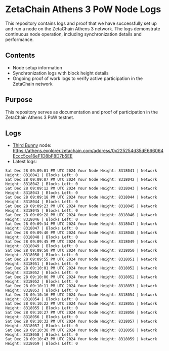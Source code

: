 # ZetaChain Athens 3 PoW Node Logs
This repository contains logs and proof that we have successfully set up and run a node on the ZetaChain Athens 3 network. The logs demonstrate continuous node operation, including synchronization details and performance.

## Contents
- Node setup information
- Synchronization logs with block height details
- Ongoing proof of work logs to verify active participation in the ZetaChain network

## Purpose
This repository serves as documentation and proof of participation in the ZetaChain Athens 3 PoW testnet.

## Logs

- [Third Bunny](https://thirdbunny.xyz/) node: https://athens.explorer.zetachain.com/address/0x225254d35dE666064Eccc5ce16eF1D8bF8D7b5EE
- Latest logs:
```
Sat Dec 28 09:09:01 PM UTC 2024 Your Node Height: 8318041 | Network Height: 8318041 | Blocks Left: 0
Sat Dec 28 09:09:07 PM UTC 2024 Your Node Height: 8318042 | Network Height: 8318042 | Blocks Left: 0
Sat Dec 28 09:09:12 PM UTC 2024 Your Node Height: 8318043 | Network Height: 8318043 | Blocks Left: 0
Sat Dec 28 09:09:18 PM UTC 2024 Your Node Height: 8318044 | Network Height: 8318044 | Blocks Left: 0
Sat Dec 28 09:09:23 PM UTC 2024 Your Node Height: 8318045 | Network Height: 8318045 | Blocks Left: 0
Sat Dec 28 09:09:28 PM UTC 2024 Your Node Height: 8318046 | Network Height: 8318046 | Blocks Left: 0
Sat Dec 28 09:09:34 PM UTC 2024 Your Node Height: 8318047 | Network Height: 8318047 | Blocks Left: 0
Sat Dec 28 09:09:40 PM UTC 2024 Your Node Height: 8318048 | Network Height: 8318048 | Blocks Left: 0
Sat Dec 28 09:09:45 PM UTC 2024 Your Node Height: 8318049 | Network Height: 8318049 | Blocks Left: 0
Sat Dec 28 09:09:50 PM UTC 2024 Your Node Height: 8318050 | Network Height: 8318050 | Blocks Left: 0
Sat Dec 28 09:09:55 PM UTC 2024 Your Node Height: 8318051 | Network Height: 8318051 | Blocks Left: 0
Sat Dec 28 09:10:01 PM UTC 2024 Your Node Height: 8318052 | Network Height: 8318052 | Blocks Left: 0
Sat Dec 28 09:10:06 PM UTC 2024 Your Node Height: 8318052 | Network Height: 8318052 | Blocks Left: 0
Sat Dec 28 09:10:11 PM UTC 2024 Your Node Height: 8318053 | Network Height: 8318053 | Blocks Left: 0
Sat Dec 28 09:10:16 PM UTC 2024 Your Node Height: 8318054 | Network Height: 8318054 | Blocks Left: 0
Sat Dec 28 09:10:22 PM UTC 2024 Your Node Height: 8318055 | Network Height: 8318055 | Blocks Left: 0
Sat Dec 28 09:10:27 PM UTC 2024 Your Node Height: 8318056 | Network Height: 8318056 | Blocks Left: 0
Sat Dec 28 09:10:32 PM UTC 2024 Your Node Height: 8318057 | Network Height: 8318057 | Blocks Left: 0
Sat Dec 28 09:10:38 PM UTC 2024 Your Node Height: 8318058 | Network Height: 8318058 | Blocks Left: 0
Sat Dec 28 09:10:43 PM UTC 2024 Your Node Height: 8318059 | Network Height: 8318059 | Blocks Left: 0
```
